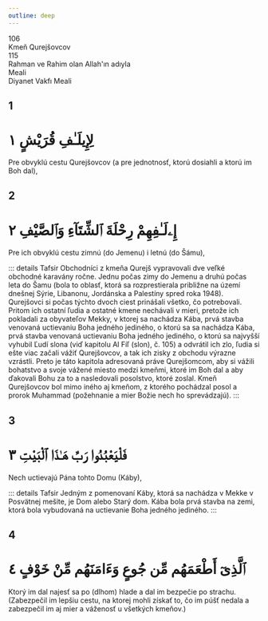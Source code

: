 ```yaml
---
outline: deep
---
```


<!--CHAPTER INTRO-->
<div class="chapter-title-wrapper">
<div class="chapter-title">106</div>
<div class="chapter-title-slovak">Kmeň Qurejšovcov</div>
<div class="chapter-opening">115</div>
<div class="chapter-opening-slovak">Rahman ve Rahim olan Allah'ın adıyla</div>
</div>

<div class="intro2-wrapper">
<div class="chapter-info-wrapper">
<div class="chapter-info-translation">Meali</div>
<div class="chapter-info-name">Diyanet Vakfı Meali</div>
</div>

</div>

## 1

<!-- CHAPTER NUMBERS -->
<Badge type="info" text="106:1" class="badge" />
<div>
<div class="main-verse" >
<!-- ARABIC -->
<h1 class="verse-arabic">لِإِيلَـٰفِ قُرَيْشٍ ١</h1>
</div>
<!-- TÜRKÇE -->
<p>Pre obvyklú cestu Qurejšovcov (a pre jednotnosť, ktorú dosiahli a ktorú im Boh dal),</p>
</div>

<div class="break"></div>

## 2

<!-- CHAPTER NUMBERS -->
<Badge type="info" text="106:2" class="badge" />
<div>
<div class="main-verse" >
<!-- ARABIC -->
<h1 class="verse-arabic">إِۦلَـٰفِهِمْ رِحْلَةَ ٱلشِّتَآءِ وَٱلصَّيْفِ ٢</h1>
</div>
<!-- TÜRKÇE -->
<p>Pre ich obvyklú cestu zimnú (do Jemenu) i letnú (do Šámu),</p>
</div>
<!-- TAFSIR -->

::: details Tafsir
Obchodníci z kmeňa Qurejš vypravovali dve veľké obchodné karavány ročne. Jednu počas zimy do Jemenu a druhú počas leta do Šamu (bola to oblasť, ktorá sa rozprestierala približne na území dnešnej Sýrie, Libanonu, Jordánska a Palestíny spred roka 1948). Qurejšovci si počas týchto dvoch ciest prinášali všetko, čo potrebovali. Pritom ich ostatní ľudia a ostatné kmene nechávali v mieri, pretože ich pokladali za obyvateľov Mekky, v ktorej sa nachádza Kába, prvá stavba venovaná uctievaniu Boha jedného jediného, o ktorú sa sa nachádza Kába, prvá stavba venovaná uctievaniu Boha jedného jediného, o ktorú sa najvyšší vyhubil Ľudí slona (viď kapitolu Al Fíľ (slon), č. 105) a odvrátil ich zlo, ľudia si ešte viac začali vážiť Qurejšovcov, a tak ich zisky z obchodu výrazne vzrástli. Preto je táto kapitola adresovaná práve Qurejšomcom, aby si vážili bohatstvo a svoje vážené miesto medzi kmeňmi, ktoré im Boh dal a aby ďakovali Bohu za to a nasledovali posolstvo, ktoré zoslal. Kmeň Qurejšovcov bol mimo iného aj kmeňom, z ktorého pochádzal posol a prorok Muhammad (požehnanie a mier Božie nech ho sprevádzajú).
:::

<div class="break"></div>

## 3

<!-- CHAPTER NUMBERS -->
<Badge type="info" text="106:3" class="badge" />
<div>
<div class="main-verse" >
<!-- ARABIC -->
<h1 class="verse-arabic">فَلْيَعْبُدُوا رَبَّ هَـٰذَا ٱلْبَيْتِ ٣</h1>
</div>
<!-- TÜRKÇE -->
<p>Nech uctievajú Pána tohto Domu (Káby),</p>
</div>
<!-- TAFSIR -->

::: details Tafsir
Jedným z pomenovaní Káby, ktorá sa nachádza v Mekke v Posvätnej mešite, je Dom alebo Starý dom. Kába bola prvá stavba na zemi, ktorá bola vybudovaná na uctievanie Boha jedného jediného.
:::

<div class="break"></div>

## 4

<!-- CHAPTER NUMBERS -->
<Badge type="info" text="106:4" class="badge" />
<div>
<div class="main-verse" >
<!-- ARABIC -->
<h1 class="verse-arabic">ٱلَّذِىٓ أَطْعَمَهُم مِّن جُوعٍ وَءَامَنَهُم مِّنْ خَوْفٍ ٤</h1>
</div>
<!-- TÜRKÇE -->
<p>Ktorý im dal najesť sa po (dlhom) hlade a dal im bezpečie po strachu. (Zabezpečil im lepšiu cestu, na ktorej mohli získať to, čo im púšť nedala a zabezpečil im aj mier a váženosť u všetkých kmeňov.)</p>
</div>
